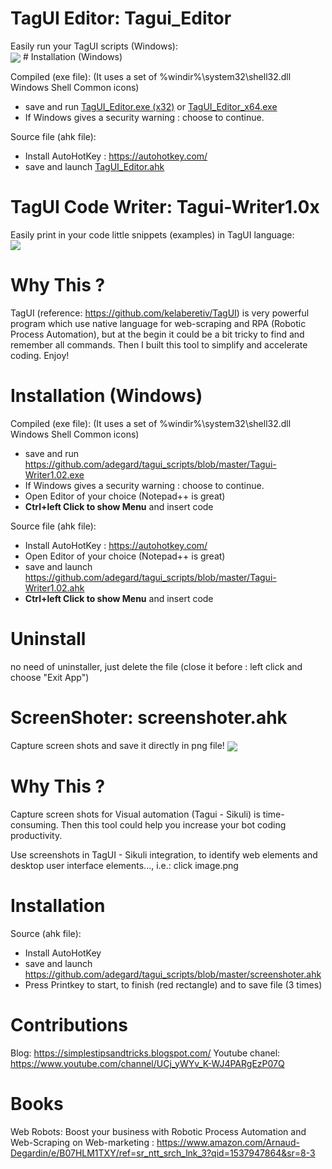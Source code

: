<h1>TagUI Editor:  Tagui_Editor </h1>
Easily run your TagUI scripts (Windows):
</br>
<img src="https://raw.githubusercontent.com/adegard/tagui_scripts/master/TagUI_Editor.gif"  align="center">
# Installation (Windows)

Compiled (exe file):
(It uses a set of %windir%\system32\shell32.dll Windows Shell Common icons)

- save and run <a href="https://github.com/adegard/tagui_scripts/raw/master/TagUI_Editor.exe">TagUI_Editor.exe (x32)</a> 
or <a href="https://github.com/adegard/tagui_scripts/raw/master/TagUI_Editor_x64.exe">TagUI_Editor_x64.exe</a> 
- If Windows gives a security warning : choose to continue.

Source file (ahk file):
- Install AutoHotKey : https://autohotkey.com/
- save and launch <a href="https://github.com/adegard/tagui_scripts/raw/master/TagUI_Editor.ahk">TagUI_Editor.ahk</a> 



<h1>TagUI Code Writer:  Tagui-Writer1.0x </h1>
Easily print in your code little snippets (examples) in TagUI language:
</br>
<img src="https://raw.githubusercontent.com/adegard/tagui_scripts/master/20180529214753.png"  align="center">

# Why This ?
TagUI (reference: https://github.com/kelaberetiv/TagUI) is very powerful program which use native language for web-scraping and RPA (Robotic Process Automation), but at the begin it could be a bit tricky to find and remember all commands. Then I built this tool to simplify and accelerate coding. Enjoy!

# Installation (Windows)

Compiled (exe file):
(It uses a set of %windir%\system32\shell32.dll Windows Shell Common icons)

- save and run https://github.com/adegard/tagui_scripts/blob/master/Tagui-Writer1.02.exe
- If Windows gives a security warning : choose to continue.
- Open Editor of your choice (Notepad++ is great)
- <b>Ctrl+left Click to show Menu</b> and insert code

Source file (ahk file):
- Install AutoHotKey : https://autohotkey.com/
- Open Editor of your choice (Notepad++ is great)
- save and launch https://github.com/adegard/tagui_scripts/blob/master/Tagui-Writer1.02.ahk
- <b>Ctrl+left Click to show Menu</b> and insert code

# Uninstall
no need of uninstaller, just delete the file (close it before : left click and choose "Exit App") 


<h1>ScreenShoter:  screenshoter.ahk </h1>
Capture screen shots and save it directly in png file!
<img src="https://raw.githubusercontent.com/adegard/tagui_scripts/master/20180529212133.png"  align="center">

# Why This ?
Capture screen shots for Visual automation (Tagui - Sikuli) is time-consuming. Then this tool could help you increase your bot coding productivity.

Use screenshots in TagUI - Sikuli integration, to identify web elements and desktop user interface elements..., i.e.:
click image.png

# Installation

Source (ahk file):
- Install AutoHotKey
- save and launch https://github.com/adegard/tagui_scripts/blob/master/screenshoter.ahk
- Press Printkey to start, to finish (red rectangle) and to save file (3 times)

# Contributions
Blog: https://simplestipsandtricks.blogspot.com/
Youtube chanel: https://www.youtube.com/channel/UCj_yWYv_K-WJ4PARgEzP07Q

# Books

Web Robots: Boost your business with Robotic Process Automation and Web-Scraping on Web-marketing :
https://www.amazon.com/Arnaud-Degardin/e/B07HLM1TXY/ref=sr_ntt_srch_lnk_3?qid=1537947864&sr=8-3
